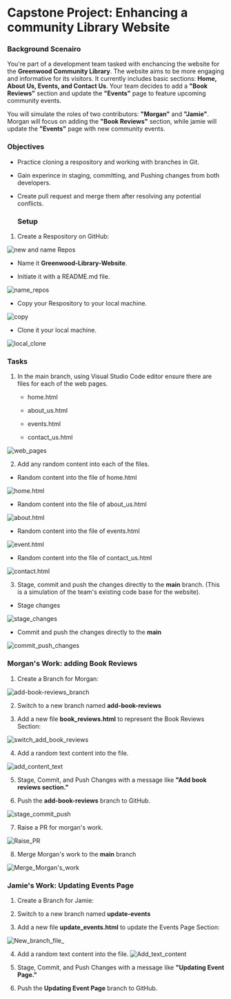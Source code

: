 # Capstone Project: Enhancing a community Library Website

### Background Scenairo

You're part of a development team tasked with enchancing the website for the __Greenwood Community Library__. The website aims to be more engaging and informative for its visitors. It currently includes basic sections: __Home, About Us, Events, and Contact Us__. Your team decides to add a __"Book Reviews"__ section and update the __"Events"__ page to feature upcoming community events.  

You will simulate the roles of two contributors: __"Morgan"__ and __"Jamie"__. Morgan will focus on adding the __"Book Reviews"__ section, while jamie will update the __"Events"__ page with new community events.


### Objectives 
- Practice cloning a respository and working with branches in Git.

- Gain experince in staging, committing, and Pushing changes from both developers.
  
- Create pull request and merge them after resolving any potential conflicts.
  
  ### Setup
1. Create a Respository on GitHub:

![new and name Repos](./Img/create_new_repos.png)

- Name it __Greenwood-Library-Website__.
  
- Initiate it with a README.md file.

![name_repos](./Img/New_Readme_repos.png)

- Copy your Respository to your local machine.

![copy](./Img/clone_repos.png)

- Clone it your local machine.
  
![local_clone](./Img/local_machine_clone.png)


### Tasks

1. In the main branch, using Visual Studio Code editor ensure there are files for each of the web pages.

   - home.html
  
   - about_us.html
  
   - events.html

   - contact_us.html

![web_pages](./Img/create_web_pages.png)
  
2. Add any random content into each of the files.
  
  - Random content into the file of home.html 
  
![home.html](./Img/home_html.png)
  
  - Random content into the file of about_us.html
  
![about.html](./Img/about_html.png)
  
  - Random content into the file of events.html
  
![event.html](./Img/events_html.png)

  - Random content into the file of contact_us.html 
  
![contact.html](./Img/contact_html.png)

3. Stage, commit and push the changes directly to the __main__ branch. (This is a simulation of the team's existing code base for the website).
  
  - Stage changes
  
![stage_changes](./Img/git_stage.png)

  - Commit and push the changes directly to the __main__

![commit_push_changes](./Img/git_commit_push.png)


### Morgan's Work: adding Book Reviews

1. Create a Branch for Morgan:
   
![add-book-reviews_branch](./Img/new_branch_add_book_reviews.png)
   
2. Switch to a new branch named __add-book-reviews__
   
3. Add a new file __book_reviews.html__ to represent the Book Reviews Section:
  
![switch_add_book_reviews](./Img/switch_add_book_reviews.png)

4. Add a random text content into the file.
   
![add_content_text](./Img/book_reviews_content.png)

5. Stage, Commit, and Push Changes with a message like __"Add book reviews section."__

6. Push the __add-book-reviews__ branch to GitHub.

![stage_commit_push](./Img/stage_commit_push_add_book_reviews.png)

7. Raise a PR for morgan's work. 

![Raise_PR](./Img/create_PR.png)

8. Merge Morgan's work to the __main__ branch

![Merge_Morgan's_work](./Img/merge%20PR.png)
   

### Jamie's Work: Updating Events Page

1. Create a Branch for Jamie:

2. Switch to a new branch named __update-events__
   
3. Add a new file __update_events.html__ to update the Events Page Section:
   
![New_branch_file_](./Img/new_branch_update_events.png)

4. Add a random text content into the file.
![Add_text_content](./Img/add_content_update_review.png)

5. Stage, Commit, and Push Changes with a message like __"Updating Event Page."__

6. Push the __Updating Event Page__ branch to GitHub.









